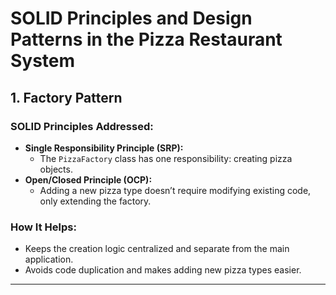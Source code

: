 # SOLID Principles and Design Patterns in the Pizza Restaurant System

## 1. Factory Pattern

### SOLID Principles Addressed:
- **Single Responsibility Principle (SRP):**
  - The `PizzaFactory` class has one responsibility: creating pizza objects.
- **Open/Closed Principle (OCP):**
  - Adding a new pizza type doesn’t require modifying existing code, only extending the factory.

### How It Helps:
- Keeps the creation logic centralized and separate from the main application.
- Avoids code duplication and makes adding new pizza types easier.

---
